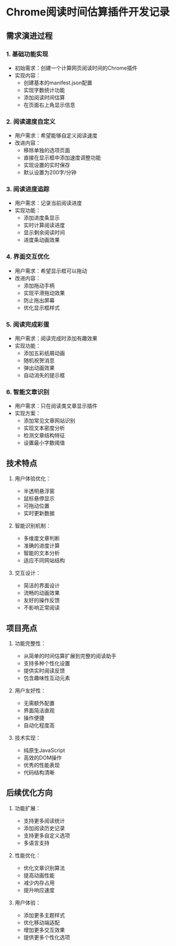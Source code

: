 # Chrome阅读时间估算插件开发记录

## 需求演进过程

### 1. 基础功能实现
- 初始需求：创建一个计算网页阅读时间的Chrome插件
- 实现内容：
  - 创建基本的manifest.json配置
  - 实现字数统计功能
  - 添加阅读时间估算
  - 在页面右上角显示信息

### 2. 阅读速度自定义
- 用户需求：希望能够自定义阅读速度
- 改进内容：
  - 移除单独的选项页面
  - 直接在显示框中添加速度调整功能
  - 实现设置的实时保存
  - 默认设置为200字/分钟

### 3. 阅读进度追踪
- 用户需求：记录当前阅读进度
- 实现功能：
  - 添加进度条显示
  - 实时计算阅读进度
  - 显示剩余阅读时间
  - 进度条动画效果

### 4. 界面交互优化
- 用户需求：希望显示框可以拖动
- 改进内容：
  - 添加拖动手柄
  - 实现平滑拖动效果
  - 防止拖出屏幕
  - 优化显示框样式

### 5. 阅读完成彩蛋
- 用户需求：阅读完成时添加有趣效果
- 实现功能：
  - 添加五彩纸屑动画
  - 随机祝贺消息
  - 弹出动画效果
  - 自动消失的提示框

### 6. 智能文章识别
- 用户需求：只在阅读类文章显示插件
- 实现方案：
  - 添加常见文章网站识别
  - 实现文本密度分析
  - 检测文章结构特征
  - 设置最小字数阈值

## 技术特点

1. 用户体验优化：
   - 半透明悬浮窗
   - 鼠标悬停显示
   - 可拖动位置
   - 实时更新数据

2. 智能识别机制：
   - 多维度文章判断
   - 准确的进度计算
   - 智能的文本分析
   - 适应不同网站结构

3. 交互设计：
   - 简洁的界面设计
   - 流畅的动画效果
   - 友好的操作反馈
   - 不影响正常阅读

## 项目亮点

1. 功能完整性：
   - 从简单的时间估算扩展到完整的阅读助手
   - 支持多种个性化设置
   - 提供实时阅读反馈
   - 包含趣味性互动元素

2. 用户友好性：
   - 无需额外配置
   - 界面简洁直观
   - 操作便捷
   - 自动化程度高

3. 技术实现：
   - 纯原生JavaScript
   - 高效的DOM操作
   - 优秀的性能表现
   - 代码结构清晰

## 后续优化方向

1. 功能扩展：
   - 支持更多阅读统计
   - 添加阅读历史记录
   - 支持更多自定义选项
   - 多语言支持

2. 性能优化：
   - 优化文章识别算法
   - 提高动画性能
   - 减少内存占用
   - 提升响应速度

3. 用户体验：
   - 添加更多主题样式
   - 优化移动端适配
   - 增加更多交互效果
   - 提供更多个性化选项
